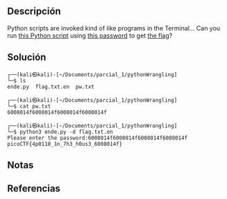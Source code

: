## Descripción
Python scripts are invoked kind of like programs in the Terminal... Can you run [this Python script](https://mercury.picoctf.net/static/0bf545252b5120845e3b568b9ad0277e/ende.py) using [this password](https://mercury.picoctf.net/static/0bf545252b5120845e3b568b9ad0277e/pw.txt) to get [the flag](https://mercury.picoctf.net/static/0bf545252b5120845e3b568b9ad0277e/flag.txt.en)?
## Solución
```
┌──(kali㉿kali)-[~/Documents/parcial_1/pythonWrangling]
└─$ ls
ende.py  flag.txt.en  pw.txt
                                                                                                                                                                                             
┌──(kali㉿kali)-[~/Documents/parcial_1/pythonWrangling]
└─$ cat pw.txt
6008014f6008014f6008014f6008014f
                                                                                                                                                                                             
┌──(kali㉿kali)-[~/Documents/parcial_1/pythonWrangling]
└─$ python3 ende.py -d flag.txt.en
Please enter the password:6008014f6008014f6008014f6008014f
picoCTF{4p0110_1n_7h3_h0us3_6008014f}

```
## Notas
## Referencias